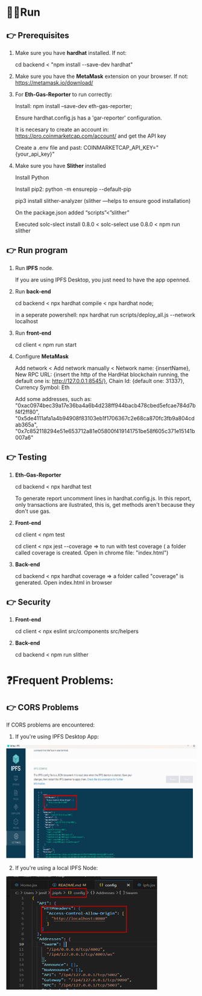 # 🏃‍♀️Run

## 👉 Prerequisites

1. Make sure you have **hardhat** installed. If not: 
    
    cd backend < "npm install --save-dev hardhat"

2. Make sure you have the **MetaMask** extension on your browser. If not: https://metamask.io/download/

3. For **Eth-Gas-Reporter** to run correctly:

   Install: npm install –save-dev eth-gas-reporter;

   Ensure hardhat.config.js has a 'gar-reporter' configuration.

   It is necesary to create an account in: 
   https://pro.coinmarketcap.com/account/ and get the API key 

   Create a .env file and past: COINMARKETCAP_API_KEY="{your_api_key}" 

4. Make sure you have **Slither** installed

    Install Python

    Install pip2: python -m ensurepip --default-pip

    pip3 install slither-analyzer (slither —helps to ensure good installation)

    On the package.json added “scripts”<”slither”

    Executed solc-slect install 0.8.0 < solc-select use 0.8.0 < npm run slither 

## 👉 Run program

1. Run **IPFS** node.

   If you are using IPFS Desktop, you just need to have the app openned.

2. Run **back-end**

   cd backend < npx hardhat compile < npx hardhat node;
   
   in a seperate powershell: npx hardhat run scripts/deploy_all.js --network localhost

3. Run **front-end**

   cd client < npm run start

4. Configure **MetaMask**

   Add network < Add network manually < Network name: {insertName}, New RPC URL: {insert the http of the HardHat blockchain running, 
   the default one is: http://127.0.0.1:8545/}, Chain Id: {default one: 31337}, Currency Symbol: Eth

   Add some addresses, such as: "0xac0974bec39a17e36ba4a6b4d238ff944bacb478cbed5efcae784d7bf4f2ff80", "0x5de4111afa1a4b94908f83103eb1f1706367c2e68ca870fc3fb9a804cdab365a",  "0x7c852118294e51e653712a81e05800f419141751be58f605c371e15141b007a6"

## 👉 Testing
1. **Eth-Gas-Reporter**

   cd backend < npx hardhat test 

   To generate report uncomment lines in hardhat.config.js. In this report, only transactions are ilustrated, this is, get methods aren't because they don't use gas.

2. **Front-end**

   cd client < npm test 

   cd client < npx jest --coverage => to run with test coverage ( a folder called coverage is created. Open in chrome file: "index.html")

3. **Back-end**

   cd backend < npx hardhat coverage => a folder called "coverage" is generated. Open index.html in browser

## 👉 Security
1. **Front-end**
   
   cd client < npx eslint src/components src/helpers

2. **Back-end**

   cd backend < npm run slither

# ❓Frequent Problems:

## 👉 CORS Problems
If CORS problems are encountered:
1. If you're using IPFS Desktop App:

<img src="images/dockerApp.png" alt="DockerNode" width="600" height="300">


2. If you're using a local IPFS Node:

<img src="images/dockerNode.png" alt="DockerNode" width="400" height="300">